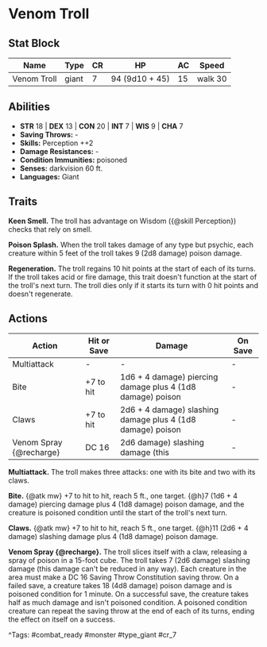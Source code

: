 # Venom Troll

## Stat Block

| Name | Type | CR | HP | AC | Speed |
|------|------|----|----|----|-------|
| Venom Troll | giant | 7 | 94 (9d10 + 45) | 15 | walk 30 |

## Abilities

- **STR** 18 | **DEX** 13 | **CON** 20 | **INT** 7 | **WIS** 9 | **CHA** 7
- **Saving Throws:** -  
- **Skills:** Perception ++2  
- **Damage Resistances:** -  
- **Condition Immunities:** poisoned  
- **Senses:** darkvision 60 ft.  
- **Languages:** Giant

## Traits

**Keen Smell.** The troll has advantage on Wisdom ({@skill Perception}) checks that rely on smell.

**Poison Splash.** When the troll takes damage of any type but psychic, each creature within 5 feet of the troll takes 9 (2d8 damage) poison damage.

**Regeneration.** The troll regains 10 hit points at the start of each of its turns. If the troll takes acid or fire damage, this trait doesn't function at the start of the troll's next turn. The troll dies only if it starts its turn with 0 hit points and doesn't regenerate.


## Actions

| Action | Hit or Save | Damage | On Save |
|--------|--------------|--------|----------|
| Multiattack | - | - | - |
| Bite | +7 to hit | 1d6 + 4 damage) piercing damage plus 4 (1d8 damage) poison | - |
| Claws | +7 to hit | 2d6 + 4 damage) slashing damage plus 4 (1d8 damage) poison | - |
| Venom Spray {@recharge} | DC 16 | 2d6 damage) slashing damage (this | - |

**Multiattack.** The troll makes three attacks: one with its bite and two with its claws.

**Bite.** {@atk mw} +7 to hit to hit, reach 5 ft., one target. {@h}7 (1d6 + 4 damage) piercing damage plus 4 (1d8 damage) poison damage, and the creature is poisoned condition until the start of the troll's next turn.

**Claws.** {@atk mw} +7 to hit to hit, reach 5 ft., one target. {@h}11 (2d6 + 4 damage) slashing damage plus 4 (1d8 damage) poison damage.

**Venom Spray {@recharge}.** The troll slices itself with a claw, releasing a spray of poison in a 15-foot cube. The troll takes 7 (2d6 damage) slashing damage (this damage can't be reduced in any way). Each creature in the area must make a DC 16 Saving Throw Constitution saving throw. On a failed save, a creature takes 18 (4d8 damage) poison damage and is poisoned condition for 1 minute. On a successful save, the creature takes half as much damage and isn't poisoned condition. A poisoned condition creature can repeat the saving throw at the end of each of its turns, ending the effect on itself on a success.


^Tags: #combat_ready #monster #type_giant #cr_7